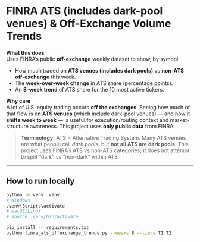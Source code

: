 # FINRA ATS (includes dark-pool venues) & Off-Exchange Volume Trends

**What this does**  
Uses FINRA’s public **off-exchange** weekly dataset to show, by symbol:
- How much traded on **ATS venues (includes dark pools)** vs **non-ATS off-exchange** this week.
- The **week-over-week change** in ATS share (percentage points).
- An **8-week trend** of ATS share for the 10 most active tickers.

**Why care**  
A lot of U.S. equity trading occurs **off the exchanges**. Seeing how much of that flow is on **ATS venues** (which include dark-pool venues) — and how it **shifts week to week** — is useful for execution/routing context and market-structure awareness. This project uses **only public data** from FINRA.

> **Terminology:** ATS = Alternative Trading System. Many ATS venues are what people call *dark pools*, but **not all ATS are dark pools**. This project uses FINRA’s ATS vs non-ATS categories; it does not attempt to split “dark” vs “non-dark” within ATS.

---

## How to run locally

```bash
python -m venv .venv
# Windows
.venv\Scripts\activate
# macOS/Linux
# source .venv/bin/activate

pip install -r requirements.txt
python finra_ats_offexchange_trends.py --weeks 8 --tiers T1 T2

